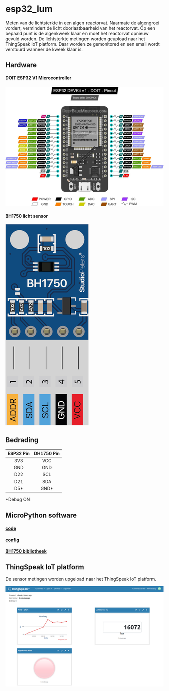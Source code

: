 # esp32_lum

Meten van de lichtsterkte in een algen reactorvat. Naarmate de algengroei vordert, vermindert de licht doorlaatbaarheid van het reactorvat. Op een bepaald punt
is de algenkweek klaar en moet het reactorvat opnieuw gevuld worden. De lichtsterkte metingen worden geupload naar het ThingSpeak IoT platform.
Daar worden ze gemonitored en een email wordt verstuurd wanneer de kweek klaar is.   

## Hardware

#### DOIT ESP32 V1 Microcontroller

![We gebruiken als microprocessor een DOIT ESP32 V1 dev bord](images/doit_esp32_v1_pins.jpg)

#### BH1750 licht sensor
![Voor de lichtmeting gebruiken we een BH1750 sensor](images/bh1750_light_sensor_pins.jpg)

## Bedrading
ESP32 Pin|DH1750 Pin
:--:|:--:|
|3V3|VCC|
|GND|GND|
|D22|SCL|
|D21|SDA|
|D5*|GND*|

*Debug ON

## MicroPython software

#### [code](sourcecode/micropython/esp32_lum.py)
#### [config](sourcecode/micropython/config.py)
#### [BH1750 bibliotheek](sourcecode/micropython/bh1750.py)

## ThingSpeak IoT platform

De sensor metingen worden upgeload naar het ThingSpeak IoT platform.

![ThingSpeak Dashboard](images/thingspeak_dashboard.jpg)